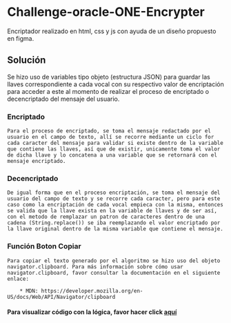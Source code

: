 # Challenge-oracle-ONE-Encrypter

Encriptador realizado en html, css y js con ayuda de un diseño propuesto en figma.

## Solución

Se hizo uso de variables tipo objeto (estructura JSON) para guardar las llaves correspondiente a cada vocal con su respectivo valor de encriptación para acceder a este al momento de realizar el proceso de encriptado o decencriptado del mensaje del usuario.

### Encriptado

    Para el proceso de encriptado, se toma el mensaje redactado por el usuario en el campo de texto, allí se recorre mediante un ciclo for cada caracter del mensaje para validar si existe dentro de la variable que contiene las llaves, así que de existir, unicamente toma el valor de dicha llave y lo concatena a una variable que se retornará con el mensaje encriptado.

### Decencriptado

    De igual forma que en el proceso encriptación, se toma el mensaje del usuario del campo de texto y se recorre cada caracter, pero para este caso como la encriptación de cada vocal empieca con la misma, entonces se valida que la llave exista en la variable de llaves y de ser así, con el metodo de remplazar un patron de caracteres dentro de una cadena (String.replace()) se iba reemplazando el valor encriptado por la llave original dentro de la misma variable que contiene el mensaje.

### Función Boton Copiar

    Para copiar el texto generado por el algoritmo se hizo uso del objeto navigator.clipboard. Para más información sobre cómo usar navigator.clipboard, favor consultar la documentación en el siguiente enlace:

        * MDN: https://developer.mozilla.org/en-US/docs/Web/API/Navigator/clipboard

#### **Para visualizar código con la lógica, favor hacer click [aquí](./js/encriptor.js)**

